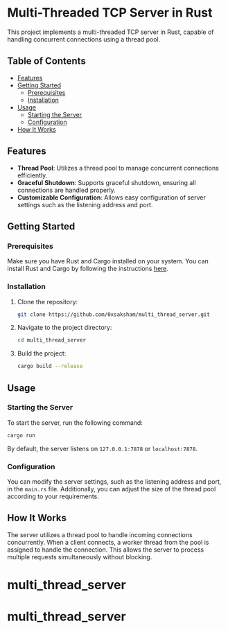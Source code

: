 # Multi-Threaded TCP Server in Rust

This project implements a multi-threaded TCP server in Rust, capable of handling concurrent connections using a thread pool.

## Table of Contents

- [Features](#features)
- [Getting Started](#getting-started)
  - [Prerequisites](#prerequisites)
  - [Installation](#installation)
- [Usage](#usage)
  - [Starting the Server](#starting-the-server)
  - [Configuration](#configuration)
- [How It Works](#how-it-works)

## Features

- **Thread Pool**: Utilizes a thread pool to manage concurrent connections efficiently.
- **Graceful Shutdown**: Supports graceful shutdown, ensuring all connections are handled properly.
- **Customizable Configuration**: Allows easy configuration of server settings such as the listening address and port.

## Getting Started

### Prerequisites

Make sure you have Rust and Cargo installed on your system. You can install Rust and Cargo by following the instructions [here](https://www.rust-lang.org/tools/install).

### Installation

1. Clone the repository:

   ```bash
   git clone https://github.com/0xsaksham/multi_thread_server.git
   ```

2. Navigate to the project directory:

   ```bash
   cd multi_thread_server
   ```

3. Build the project:

   ```bash
   cargo build --release
   ```

## Usage

### Starting the Server

To start the server, run the following command:

```bash
cargo run
```

By default, the server listens on `127.0.0.1:7878` or `localhost:7878`.

### Configuration

You can modify the server settings, such as the listening address and port, in the `main.rs` file. Additionally, you can adjust the size of the thread pool according to your requirements.

## How It Works

The server utilizes a thread pool to handle incoming connections concurrently. When a client connects, a worker thread from the pool is assigned to handle the connection. This allows the server to process multiple requests simultaneously without blocking.
# multi_thread_server
# multi_thread_server
